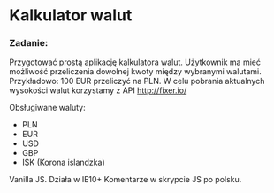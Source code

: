# Kalkulator walut
### Zadanie:
Przygotować prostą aplikację kalkulatora walut.
Użytkownik ma mieć możliwość przeliczenia dowolnej kwoty między wybranymi walutami.
Przykładowo: 100 EUR przeliczyć na PLN.
W celu pobrania aktualnych wysokości walut korzystamy z API http://fixer.io/

Obsługiwane waluty:
- PLN
- EUR
- USD
- GBP
- ISK (Korona islandzka)

Vanilla JS. Działa w IE10+
Komentarze w skrypcie JS po polsku.